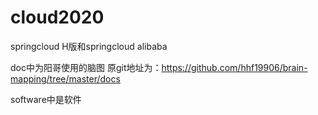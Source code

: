 # cloud2020
springcloud H版和springcloud alibaba

doc中为阳哥使用的脑图
原git地址为：https://github.com/hhf19906/brain-mapping/tree/master/docs

software中是软件
